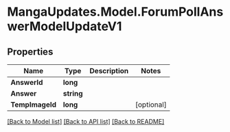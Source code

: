 # MangaUpdates.Model.ForumPollAnswerModelUpdateV1

## Properties

Name | Type | Description | Notes
------------ | ------------- | ------------- | -------------
**AnswerId** | **long** |  | 
**Answer** | **string** |  | 
**TempImageId** | **long** |  | [optional] 

[[Back to Model list]](../README.md#documentation-for-models) [[Back to API list]](../README.md#documentation-for-api-endpoints) [[Back to README]](../README.md)

